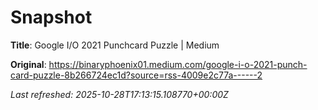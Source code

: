 # Snapshot

**Title**: Google I/O 2021 Punchcard Puzzle | Medium

**Original**: <https://binaryphoenix01.medium.com/google-i-o-2021-punch-card-puzzle-8b266724ec1d?source=rss-4009e2c77a------2>

_Last refreshed: 2025-10-28T17:13:15.108770+00:00Z_
